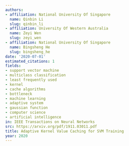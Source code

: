 ```yaml
---
authors:
- affiliation: National University Of Singapore
  name: Qinbin Li
  slug: qinbin_li
- affiliation: University Of Western Australia
  name: Zeyi Wen
  slug: zeyi_wen
- affiliation: National University Of Singapore
  name: Bingsheng He
  slug: bingsheng_he
date: '2020-07-01'
estimated_citations: 1
fields:
- support vector machine
- multiclass classification
- least frequently used
- kernel
- cache algorithms
- bottleneck
- machine learning
- adaptive system
- gaussian function
- computer science
- artificial intelligence
in: IEEE Transactions on Neural Networks
src: https://arxiv.org/pdf/1911.03011.pdf
title: Adaptive Kernel Value Caching for SVM Training
year: 2020
---
```


